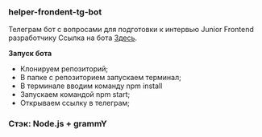 ### helper-frondent-tg-bot
Телеграм бот с вопросами для подготовки к интервью Junior Frontend разработчику
Ссылка на бота [Здесь](https://t.me/JunFrontDevBot).

__Запуск бота__
- Клонируем репозиторий;
- В папке с репозиторием запускаем терминал;
- В терминале вводим команду npm install
- Запускаем командой npm start;
- Открываем ссылку в телеграм;


### Стэк: Node.js + grammY

